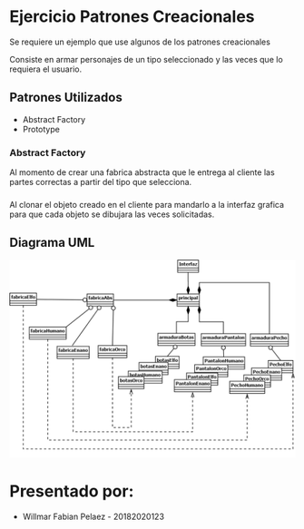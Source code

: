 # Ejercicio Patrones Creacionales

Se requiere un ejemplo que use algunos de los patrones creacionales

Consiste en armar personajes de un tipo seleccionado y las veces que lo requiera el usuario.

## Patrones Utilizados

* Abstract Factory
* Prototype

### Abstract Factory

Al momento de crear una fabrica abstracta que le entrega al cliente las partes correctas a partir del tipo que selecciona.

###

Al clonar el objeto creado en el cliente para mandarlo a la interfaz grafica para que cada objeto se dibujara las veces solicitadas.

## Diagrama UML

![image info](./diagrama/Diagrama1.png)

# Presentado por:

* Willmar Fabian Pelaez - 20182020123

